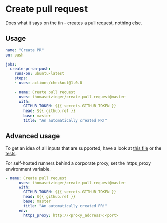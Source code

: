 # Create pull request

Does what it says on the tin - creates a pull request, nothing else.

## Usage

```yaml
name: "Create PR"
on: push

jobs:
  create-pr-on-push:
    runs-on: ubuntu-latest
    steps:
    - uses: actions/checkout@1.0.0
    
    - name: Create pull request
      uses: thomaseizinger/create-pull-request@master
      with:
        GITHUB_TOKEN: ${{ secrets.GITHUB_TOKEN }}
        head: ${{ github.ref }}
        base: master
        title: "An automatically created PR!"
```

## Advanced usage

To get an idea of all inputs that are supported, have a look at [this file](./src/getInputs.ts) or the [tests](./__tests__/getInputs.test.ts).

For self-hosted runners behind a corporate proxy, set the https_proxy environment variable.

```yaml
- name: Create pull request
      uses: thomaseizinger/create-pull-request@master
      with:
        GITHUB_TOKEN: ${{ secrets.GITHUB_TOKEN }}
        head: ${{ github.ref }}
        base: master
        title: "An automatically created PR!"
      env:
        https_proxy: http://<proxy_address>:<port>
```
